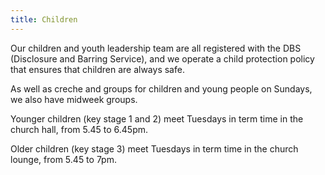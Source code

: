 ```yaml
---
title: Children
---
```

Our children and youth leadership team are all registered with the DBS (Disclosure and Barring Service), and we operate a child protection policy that ensures that children are always safe.

As well as creche and groups for children and young people on Sundays, we also have midweek groups.

Younger children (key stage 1 and 2) meet Tuesdays in term time in the church hall, from 5.45 to 6.45pm.

Older children (key stage 3) meet Tuesdays in term time in the church lounge, from 5.45 to 7pm.
